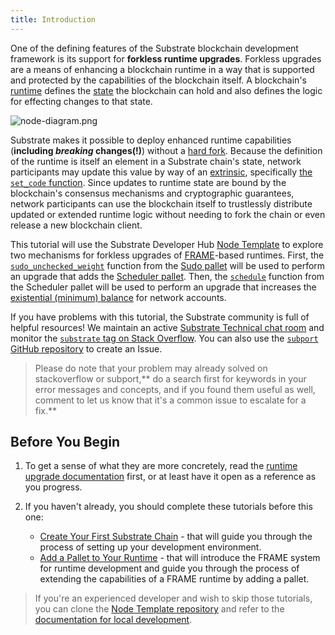 ```yaml
---
title: Introduction
---
```


One of the defining features of the Substrate blockchain development framework is its support for
**forkless runtime upgrades**. Forkless upgrades are a means of enhancing a blockchain runtime in a
way that is supported and protected by the capabilities of the blockchain itself. A blockchain's
[runtime](../../knowledgebase/runtime) defines the [state](../../knowledgebase/runtime/storage) the
blockchain can hold and also defines the logic for effecting changes to that state.

![node-diagram.png](assets/tutorials/forkless-upgrade/node-diagram.png)

Substrate makes it possible to deploy enhanced runtime capabilities (**including _breaking_ changes(!)**)
without a [hard fork](../../knowledgebase/getting-started/glossary#fork). Because the definition of the
runtime is itself an element in a Substrate chain's state, network participants may update this
value by way of an [extrinsic](../../knowledgebase/learn-substrate/extrinsics), specifically
[the `set_code` function](https://substrate.dev/rustdocs/latest/frame_system/pallet/enum.Call.html#variant.set_code).
Since updates to runtime state are bound by the blockchain's consensus mechanisms and cryptographic
guarantees, network participants can use the blockchain itself to trustlessly distribute updated or
extended runtime logic without needing to fork the chain or even release a new blockchain client.

This tutorial will use the Substrate Developer Hub
[Node Template](https://github.com/substrate-developer-hub/substrate-node-template) to explore two
mechanisms for forkless upgrades of [FRAME](../../knowledgebase/runtime/frame)-based runtimes.
First, the
[`sudo_unchecked_weight`](https://substrate.dev/rustdocs/latest/pallet_sudo/enum.Call.html#variant.sudo_unchecked_weight)
function from the [Sudo pallet](../../knowledgebase/runtime/frame#sudo) will be used to perform an
upgrade that adds the [Scheduler pallet](../../knowledgebase/runtime/frame#scheduler). Then, the
[`schedule`](https://substrate.dev/rustdocs/latest/pallet_scheduler/enum.Call.html#variant.schedule)
function from the Scheduler pallet will be used to perform an upgrade that increases the
[existential (minimum) balance](../../knowledgebase/getting-started/glossary#existential-deposit)
for network accounts.

If you have problems with this tutorial, the Substrate community is full of helpful resources! We
maintain an active
[Substrate Technical chat room](https://matrix.to/#/#substrate-technical:matrix.org) and
monitor the
[`substrate` tag on Stack Overflow](https://stackoverflow.com/questions/tagged/substrate). You can
also use the [`subport` GitHub repository](https://github.com/paritytech/subport/issues/new) to
create an Issue.

> Please do note that your problem may already solved on stackoverflow or subport,**
> do a search first for keywords in your error messages and concepts, and if you found them useful
> as well, comment to let us know that it's a common issue to escalate for a fix.**

## Before You Begin

1. To get a sense of what they are more concretely, read the
[runtime upgrade documentation](../../knowledgebase/runtime/upgrades) first, or at least have
it open as a reference as you progress.

2. If you haven't already, you should complete these tutorials before this one:
    - [Create Your First Substrate Chain](../../tutorials/create-your-first-substrate-chain/) -
    that will guide you through the process of setting up your development environment.
    - [Add a Pallet to Your Runtime](../../tutorials/add-a-pallet) - that will introduce the
    FRAME system for runtime development and guide you through the process of extending the
    capabilities of a FRAME runtime by adding a pallet.

> If you're an experienced developer and wish to skip those
> tutorials, you can clone the
> [Node Template repository](https://github.com/substrate-developer-hub/substrate-node-template) and
> refer to the
> [documentation for local development](https://github.com/substrate-developer-hub/substrate-node-template#getting-started).
